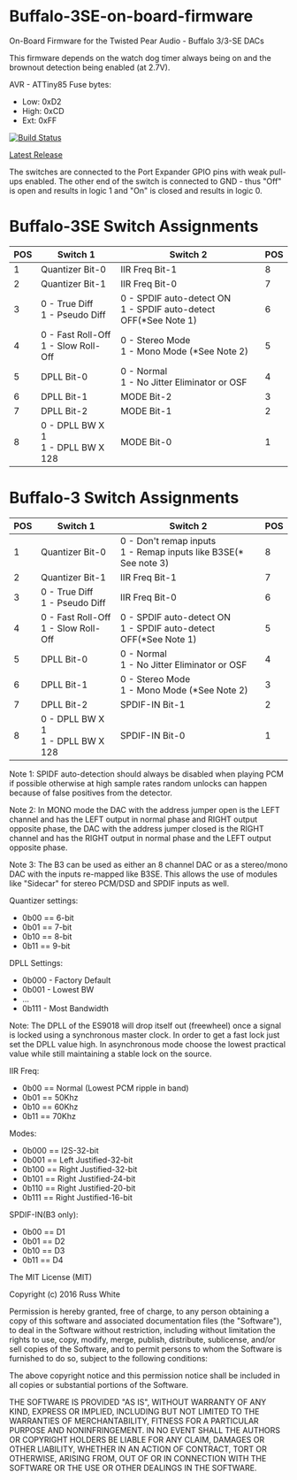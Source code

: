 # Buffalo-3SE-on-board-firmware

On-Board Firmware for the Twisted Pear Audio - Buffalo 3/3-SE DACs

This firmware depends on the watch dog timer always being on and the brownout detection being enabled (at 2.7V).

AVR - ATTiny85
Fuse bytes:
- Low:	0xD2
- High:	0xCD
- Ext:	0xFF

[![Build Status](https://travis-ci.org/russwyte/Buffalo-3SE-on-board-firmware.svg?branch=master)](https://travis-ci.org/russwyte/Buffalo-3SE-on-board-firmware)

[Latest Release](https://github.com/russwyte/Buffalo-3SE-on-board-firmware/releases/latest "latest release")

The switches are connected to the Port Expander GPIO pins with weak pull-ups enabled. The other end of the switch is connected to GND - thus "Off" is open and results in logic 1 and "On" is closed and results in logic 0.

# Buffalo-3SE Switch Assignments
| POS | Switch 1                                | Switch 2                                                            | POS |
|-----|-----------------------------------------|---------------------------------------------------------------------|-----|
| 1   | Quantizer Bit-0                         | IIR Freq Bit-1                                                      | 8   |
| 2   | Quantizer Bit-1                         | IIR Freq Bit-0                                                      | 7   |
| 3   | 0 - True Diff <br>1 - Pseudo Diff       | 0 - SPDIF auto-detect ON <br>1 - SPDIF auto-detect OFF(*See Note 1) | 6   |
| 4   | 0 - Fast Roll-Off <br>1 - Slow Roll-Off | 0 - Stereo Mode <br>1 - Mono Mode (*See Note 2)                     | 5   |
| 5   | DPLL Bit-0                              | 0 - Normal <br>1 - No Jitter Eliminator or OSF                      | 4   |
| 6   | DPLL Bit-1                              | MODE Bit-2                                                          | 3   |
| 7   | DPLL Bit-2                              | MODE Bit-1                                                          | 2   |
| 8   | 0 - DPLL BW X 1 <br>1 - DPLL BW X 128   | MODE Bit-0                                                          | 1   |

# Buffalo-3 Switch Assignments
| POS | Switch 1                                | Switch 2                                                            | POS |
|-----|-----------------------------------------|---------------------------------------------------------------------|-----|
| 1   | Quantizer Bit-0                         | 0 - Don't remap inputs<br> 1 - Remap inputs like B3SE(* See note 3) | 8   |
| 2   | Quantizer Bit-1                         | IIR Freq Bit-1                                                      | 7   |
| 3   | 0 - True Diff <br>1 - Pseudo Diff       | IIR Freq Bit-0                                                      | 6   |
| 4   | 0 - Fast Roll-Off <br>1 - Slow Roll-Off | 0 - SPDIF auto-detect ON <br>1 - SPDIF auto-detect OFF(*See Note 1) | 5   |
| 5   | DPLL Bit-0                              | 0 - Normal <br>1 - No Jitter Eliminator or OSF                      | 4   |
| 6   | DPLL Bit-1                              | 0 - Stereo Mode<br> 1 - Mono Mode (*See Note 2)                     | 3   |
| 7   | DPLL Bit-2                              | SPDIF-IN Bit-1                                                      | 2   |
| 8   | 0 - DPLL BW X 1 <br>1 - DPLL BW X 128   | SPDIF-IN Bit-0                                                      | 1   |


Note 1: SPIDF auto-detection should always be disabled when playing PCM if possible otherwise at high sample rates random unlocks can happen because of false positives from the detector.

Note 2: In MONO mode the DAC with the address jumper open is the LEFT channel and has the LEFT output in normal phase and RIGHT output opposite phase, the DAC with the address jumper closed is the RIGHT channel and has the RIGHT output in normal phase and the LEFT output opposite phase.

Note 3: The B3 can be used as either an 8 channel DAC or as a stereo/mono DAC with the inputs re-mapped like B3SE. This allows the use of modules like "Sidecar" for stereo PCM/DSD and SPDIF inputs as well.

Quantizer settings:
* 0b00 == 6-bit
* 0b01 == 7-bit
* 0b10 == 8-bit
* 0b11 == 9-bit

DPLL Settings:
* 0b000 - Factory Default
* 0b001 - Lowest BW
* ...
* 0b111 - Most Bandwidth

Note: The DPLL of the ES9018 will drop itself out (freewheel) once a signal is locked using a synchronous master clock. In order to get a fast lock just set the DPLL value high. In asynchronous mode choose the lowest practical value while still maintaining a stable lock on the source.

IIR Freq:
* 0b00 == Normal (Lowest PCM ripple in band)
* 0b01 == 50Khz
* 0b10 == 60Khz
* 0b11 == 70Khz

Modes:
* 0b000 == I2S-32-bit
* 0b001 == Left Justified-32-bit
* 0b100 == Right Justified-32-bit
* 0b101 == Right Justified-24-bit
* 0b110 == Right Justified-20-bit
* 0b111 == Right Justified-16-bit

SPDIF-IN(B3 only):
* 0b00 == D1
* 0b01 == D2
* 0b10 == D3
* 0b11 == D4

The MIT License (MIT)

Copyright (c) 2016 Russ White

Permission is hereby granted, free of charge, to any person obtaining a copy
of this software and associated documentation files (the "Software"), to deal
in the Software without restriction, including without limitation the rights
to use, copy, modify, merge, publish, distribute, sublicense, and/or sell
copies of the Software, and to permit persons to whom the Software is
furnished to do so, subject to the following conditions:

The above copyright notice and this permission notice shall be included in all
copies or substantial portions of the Software.

THE SOFTWARE IS PROVIDED "AS IS", WITHOUT WARRANTY OF ANY KIND, EXPRESS OR
IMPLIED, INCLUDING BUT NOT LIMITED TO THE WARRANTIES OF MERCHANTABILITY,
FITNESS FOR A PARTICULAR PURPOSE AND NONINFRINGEMENT. IN NO EVENT SHALL THE
AUTHORS OR COPYRIGHT HOLDERS BE LIABLE FOR ANY CLAIM, DAMAGES OR OTHER
LIABILITY, WHETHER IN AN ACTION OF CONTRACT, TORT OR OTHERWISE, ARISING FROM,
OUT OF OR IN CONNECTION WITH THE SOFTWARE OR THE USE OR OTHER DEALINGS IN THE
SOFTWARE.

